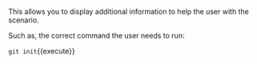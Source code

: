 This allows you to display additional information to help the user with the scenario.

Such as, the correct command the user needs to run:

`git init`{{execute}}